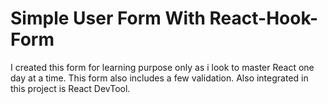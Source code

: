 # Simple User Form With React-Hook-Form

I created this form for learning purpose only as i look to master React one day at a time.
This form also includes a few validation.
Also integrated in this project is React DevTool.
